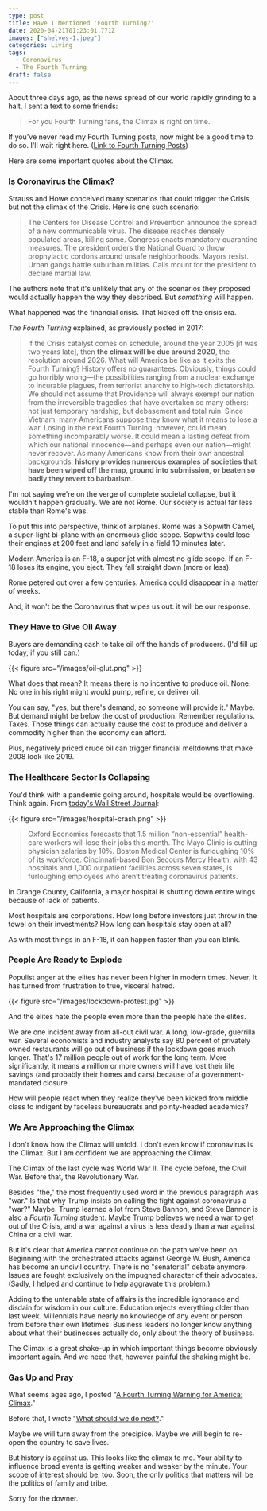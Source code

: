 ```yaml
---
type: post
title: Have I Mentioned 'Fourth Turning?'
date: 2020-04-21T01:23:01.771Z
images: ["shelves-1.jpeg"]
categories: Living
tags:
  - Coronavirus
  - The Fourth Turning
draft: false
---
```

About three days ago, as the news spread of our world rapidly grinding to a halt, I sent a text to some friends:

> For you Fourth Turning fans, the Climax is right on time.

If you've never read my Fourth Turning posts, now might be a good time to do so. I'll wait right here. ([Link to Fourth Turning Posts](https://www.hennessysview.com/tags/the-fourth-turning/)) 

Here are some important quotes about the Climax.

### Is Coronavirus the Climax?

Strauss and Howe conceived many scenarios that could trigger the Crisis, but not the climax of the Crisis. Here is one such scenario:

> The Centers for Disease Control and Prevention announce the spread of a new communicable virus. The disease reaches densely populated areas, killing some. Congress enacts mandatory quarantine measures. The president orders the National Guard to throw prophylactic cordons around unsafe neighborhoods. Mayors resist. Urban gangs battle suburban militias. Calls mount for the president to declare martial law.

The authors note that it's unlikely that any of the scenarios they proposed would actually happen the way they described. But *something* will happen. 

What happened was the financial crisis. That kicked off the crisis era. 

*The Fourth Turning* explained, as previously posted in 2017:

> If the Crisis catalyst comes on schedule, around the year 2005 [it was two years late], then **the climax will be due around 2020**, the resolution around 2026. What will America be like as it exits the Fourth Turning? History offers no guarantees. Obviously, things could go horribly wrong—the possibilities ranging from a nuclear exchange to incurable plagues, from terrorist anarchy to high-tech dictatorship. We should not assume that Providence will always exempt our nation from the irreversible tragedies that have overtaken so many others: not just temporary hardship, but debasement and total ruin. Since Vietnam, many Americans suppose they know what it means to lose a war. Losing in the next Fourth Turning, however, could mean something incomparably worse. It could mean a lasting defeat from which our national innocence—and perhaps even our nation—might never recover. As many Americans know from their own ancestral backgrounds, **history provides numerous examples of societies that have been wiped off the map, ground into submission, or beaten so badly they revert to barbarism**.

I'm not saying we're on the verge of complete societal collapse, but it wouldn't happen gradually. We are not Rome. Our society is actual far less stable than Rome's was. 

To put this into perspective, think of airplanes. Rome was a Sopwith Camel, a super-light bi-plane with an enormous glide scope. Sopwiths could lose their engines at 200 feet and land safely in a field 10 minutes later. 

Modern America is an F-18, a super jet with almost no glide scope. If an F-18 loses its engine, you eject. They fall straight down (more or less). 

Rome petered out over a few centuries. America could disappear in a matter of weeks. 

And, it won't be the Coronavirus that wipes us out: it will be our response. 

### They Have to Give Oil Away

Buyers are demanding cash to take oil off the hands of producers. (I'd fill up today, if you still can.)

{{< figure src="/images/oil-glut.png" >}}

What does that mean? It means there is no incentive to produce oil. None. No one in his right might would pump, refine, or deliver oil. 

You can say, "yes, but there's demand, so someone will provide it." Maybe. But demand might be below the cost of production. Remember regulations. Taxes. Those things can actually cause the cost to produce and deliver a commodity higher than the economy can afford.

Plus, negatively priced crude oil can trigger financial meltdowns that make 2008 look like 2019. 

### The Healthcare Sector Is Collapsing

You'd think with a pandemic going around, hospitals would be overflowing. Think again. From [today's Wall Street Journal](https://www.wsj.com/articles/sending-hospitals-into-bankruptcy-11587326607?mod=hp_opin_pos_2):

{{< figure src="/images/hospital-crash.png" >}}

> Oxford Economics forecasts that 1.5 million “non-essential” health-care workers will lose their jobs this month. The Mayo Clinic is cutting physician salaries by 10%. Boston Medical Center is furloughing 10% of its workforce. Cincinnati-based Bon Secours Mercy Health, with 43 hospitals and 1,000 outpatient facilities across seven states, is furloughing employees who aren’t treating coronavirus patients.

In Orange County, California, a major hospital is shutting down entire wings because of lack of patients. 

Most hospitals are corporations. How long before investors just throw in the towel on their investments? How long can hospitals stay open at all? 

As with most things in an F-18, it can happen faster than you can blink. 

### People Are Ready to Explode

Populist anger at the elites has never been higher in modern times. Never. It has turned from frustration to true, visceral hatred.

{{< figure src="/images/lockdown-protest.jpg" >}} 

And the elites hate the people even more than the people hate the elites. 

We are one incident away from all-out civil war. A long, low-grade, guerrilla war. Several economists and industry analysts say 80 percent of privately owned restaurants will go out of business if the lockdown goes much longer. That's 17 million people out of work for the long term. More significantly, it means a million or more owners will have lost their life savings (and probably their homes and cars) because of a government-mandated closure. 

How will people react when they realize they've been kicked from middle class to indigent by faceless bureaucrats and pointy-headed academics? 

### We Are Approaching the Climax

I don't know how the Climax will unfold. I don't even know if coronavirus is the Climax. But I am confident we are approaching the Climax. 

The Climax of the last cycle was World War II. The cycle before, the Civil War. Before that, the Revolutionary War.

Besides "the," the most frequently used word in the previous paragraph was "war." Is that why Trump insists on calling the fight against coronavirus a "war?" Maybe. Trump learned a lot from Steve Bannon, and Steve Bannon is also a *Fourth Turning* student. Maybe Trump believes we need a war to get out of the Crisis, and a war against a virus is less deadly than a war against China or a civil war. 

But it's clear that America cannot continue on the path we've been on. Beginning with the orchestrated attacks against George W. Bush, America has become an uncivil country. There is no "senatorial" debate anymore. Issues are fought exclusively on the impugned character of their advocates. (Sadly, I helped and continue to help aggravate this problem.) 

Adding to the untenable state of affairs is the incredible ignorance and disdain for wisdom in our culture. Education rejects everything older than last week. Millennials have nearly no knowledge of any event or person from before their own lifetimes. Business leaders no longer know anything about what their businesses actually do, only about the theory of business. 

The Climax is a great shake-up in which important things become obviously important again. And we need that, however painful the shaking might be. 

### Gas Up and Pray

What seems ages ago, I posted "[A Fourth Turning Warning for America: Climax](https://www.hennessysview.com/posts/2019/a-fourth-turning-warning-for-america/)." 

Before that, I wrote "[What should we do next?](https://www.hennessysview.com/2018/08/10/what-should-we-do-next/)." 

Maybe we will turn away from the precipice. Maybe we will begin to re-open the country to save lives. 

But history is against us. This looks like the climax to me. Your ability to influence broad events is getting weaker and weaker by the minute. Your scope of interest should be, too. Soon, the only politics that matters will be the politics of family and tribe. 

Sorry for the downer.





